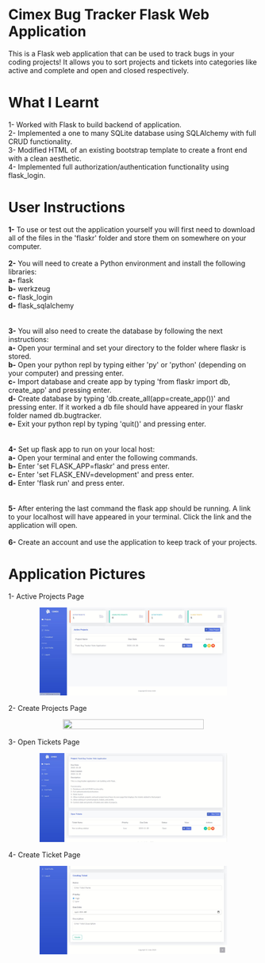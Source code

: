 # Cimex Bug Tracker Flask Web Application
 This is a Flask web application that can be used to track bugs in your coding projects! It allows you to sort projects and tickets into categories like active and complete and open and closed respectively.

# What I Learnt
1- Worked with Flask to build backend of application.<br />
2- Implemented a one to many SQLite database using SQLAlchemy with full CRUD functionality.<br />
3- Modified HTML of an existing bootstrap template to create a front end with a clean aesthetic.<br />
4- Implemented full authorization/authentication functionality using flask_login. <br />

# User Instructions
<b>1-</b> To use or test out the application yourself you will first need to download all of the files in the 'flaskr' folder and store them on somewhere on your computer.<br />
<br>
<b>2-</b> You will need to create a Python environment and install the following libraries: </br> 
   <b>a-</b> flask</br> 
   <b>b-</b> werkzeug</br> 
   <b>c-</b> flask_login</br> 
   <b>d-</b> flask_sqlalchemy</br> 
<br>   
<b>3-</b> You will also need to create the database by following the next instructions:</br> 
   <b>a-</b> Open your terminal and set your directory to the folder where flaskr is stored.</br> 
   <b>b-</b> Open your python repl by typing either 'py' or 'python' (depending on your computer) and pressing enter.</br>
   <b>c-</b> Import database and create app by typing 'from flaskr import db, create_app' and pressing enter.</br>
   <b>d-</b> Create database by typing 'db.create_all(app=create_app())' and pressing enter. If it worked a db file should have appeared in your flaskr folder named db.bugtracker.</br>
   <b>e-</b> Exit your python repl by typing 'quit()' and pressing enter.</br>
<br>   
<b>4-</b> Set up flask app to run on your local host:</br>
   <b>a-</b> Open your terminal and enter the following commands.</br>
   <b>b-</b> Enter 'set FLASK_APP=flaskr' and press enter.</br>
   <b>c-</b> Enter 'set FLASK_ENV=development' and press enter.</br>
   <b>d-</b> Enter 'flask run' and press enter.</br>
<br>   
<b>5-</b> After entering the last command the flask app should be running. A link to your localhost will have appeared in your terminal. Click the link and the application will open.</br>
<br>
<b>6-</b> Create an account and use the application to keep track of your projects.</br>


# Application Pictures
1- Active Projects Page
<p align="middle"><img src="images/active projects.JPG" width="75%" height="75%"></p>

2- Create Projects Page
<p align="middle"><img src="images/create projects.JPG" width="75%" height="75%"></p>

3- Open Tickets Page
<p align="middle"><img src="images/open tickets.JPG" width="75%" height="75%"></p>

4- Create Ticket Page
<p align="middle"><img src="images/create ticket.JPG" width="75%" height="75%"></p>
